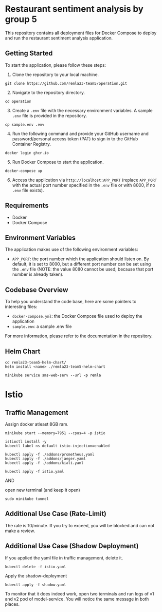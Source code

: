 # Restaurant sentiment analysis by group 5

This repository contains all deployment files for Docker Compose to deploy and run the restaurant sentiment analysis application.

## Getting Started

To start the application, please follow these steps:

1. Clone the repository to your local machine.
```
git clone https://github.com/remla23-team5/operation.git
```
2. Navigate to the repository directory.
```
cd operation
```
3. Create a `.env` file with the necessary environment variables. A sample `.env` file is provided in the repository.
```
cp sample.env .env
```
4. Run the following command and provide your GitHub username and password/personal access token (PAT) to sign in to the GitHub Container Registry.
```
docker login ghcr.io
```
5. Run Docker Compose to start the application.
```
docker-compose up
```
6. Access the application via `http://localhost:APP_PORT` (replace `APP_PORT` with the actual port number specified in the `.env` file or with 8000, if no `.env` file exists).

## Requirements

- Docker
- Docker Compose

## Environment Variables

The application makes use of the following environment variables:

- `APP_PORT`: the port number which the application should listen on. By default, it is set to 8000, but a different port number can be set using the `.env` file (NOTE: the value 8080 cannot be used, because that port number is already taken).

## Codebase Overview

To help you understand the code base, here are some pointers to interesting files:

- `docker-compose.yml`: the Docker Compose file used to deploy the application
- `sample.env`: a sample .env file

For more information, please refer to the documentation in the repository.

## Helm Chart

```
cd remla23-team5-helm-chart/
helm install <name> ./remla23-team5-helm-chart
```

`minikube service sms-web-serv --url -p remla`

# Istio

## Traffic Management

Assign docker atleast 8GB ram.
```
minikube start --memory=7951 --cpus=4 -p istio

istioctl install -y
kubectl label ns default istio-injection=enabled

kubectl apply -f ./addons/prometheus.yaml
kubectl apply -f ./addons/jaeger.yaml
kubectl apply -f ./addons/kiali.yaml

kubectl apply -f istio.yaml
```

AND

open new terminal (and keep it open)

`sudo minikube tunnel`

## Additional Use Case (Rate-Limit)

The rate is 10/minute. If you try to exceed, you will be blocked and can not make a review.

## Additional Use Case (Shadow Deployment)

If you applied the yaml file in traffic management, delete it.

`kubectl delete -f istio.yaml`

Apply the shadow-deployment

`kubectl apply -f shadow.yaml`

To monitor that it does indeed work, open two terminals and run logs of v1 and v2 pod of model-service. You will notice the same message in both places.
